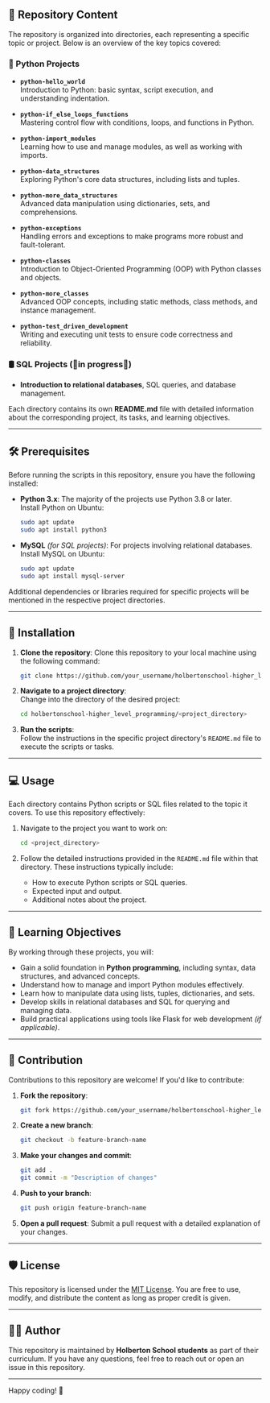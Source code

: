## 📂 Repository Content

The repository is organized into directories, each representing a specific topic or project. Below is an overview of the key topics covered:

### 🐍 Python Projects

- **`python-hello_world`**  
  Introduction to Python: basic syntax, script execution, and understanding indentation.

- **`python-if_else_loops_functions`**  
  Mastering control flow with conditions, loops, and functions in Python.

- **`python-import_modules`**  
  Learning how to use and manage modules, as well as working with imports.

- **`python-data_structures`**  
  Exploring Python's core data structures, including lists and tuples.

- **`python-more_data_structures`**  
  Advanced data manipulation using dictionaries, sets, and comprehensions.

- **`python-exceptions`**  
  Handling errors and exceptions to make programs more robust and fault-tolerant.

- **`python-classes`**  
  Introduction to Object-Oriented Programming (OOP) with Python classes and objects.

- **`python-more_classes`**  
  Advanced OOP concepts, including static methods, class methods, and instance management.

- **`python-test_driven_development`**  
  Writing and executing unit tests to ensure code correctness and reliability.

### 🛢️ SQL Projects (🚧in progress🚧)  
- **Introduction to relational databases**, SQL queries, and database management.

Each directory contains its own **README.md** file with detailed information about the corresponding project, its tasks, and learning objectives.

---

## 🛠️ Prerequisites

Before running the scripts in this repository, ensure you have the following installed:

- **Python 3.x**: The majority of the projects use Python 3.8 or later.  
  Install Python on Ubuntu:
  ```bash
  sudo apt update
  sudo apt install python3
  ```
- **MySQL** *(for SQL projects)*: For projects involving relational databases.  
  Install MySQL on Ubuntu:
  ```bash
  sudo apt update
  sudo apt install mysql-server
  ```

Additional dependencies or libraries required for specific projects will be mentioned in the respective project directories.

---

## 🚀 Installation

1. **Clone the repository**:
   Clone this repository to your local machine using the following command:
   ```bash
   git clone https://github.com/your_username/holbertonschool-higher_level_programming.git
   ```

2. **Navigate to a project directory**:  
   Change into the directory of the desired project:
   ```bash
   cd holbertonschool-higher_level_programming/<project_directory>
   ```

3. **Run the scripts**:  
   Follow the instructions in the specific project directory's `README.md` file to execute the scripts or tasks.

---

## 💻 Usage

Each directory contains Python scripts or SQL files related to the topic it covers. To use this repository effectively:

1. Navigate to the project you want to work on:
   ```bash
   cd <project_directory>
   ```

2. Follow the detailed instructions provided in the `README.md` file within that directory. These instructions typically include:
   - How to execute Python scripts or SQL queries.
   - Expected input and output.
   - Additional notes about the project.

---

## 🎯 Learning Objectives

By working through these projects, you will:

- Gain a solid foundation in **Python programming**, including syntax, data structures, and advanced concepts.
- Understand how to manage and import Python modules effectively.
- Learn how to manipulate data using lists, tuples, dictionaries, and sets.
- Develop skills in relational databases and SQL for querying and managing data.
- Build practical applications using tools like Flask for web development *(if applicable)*.

---

## 🤝 Contribution

Contributions to this repository are welcome! If you'd like to contribute:

1. **Fork the repository**:
   ```bash
   git fork https://github.com/your_username/holbertonschool-higher_level_programming.git
   ```

2. **Create a new branch**:
   ```bash
   git checkout -b feature-branch-name
   ```

3. **Make your changes and commit**:
   ```bash
   git add .
   git commit -m "Description of changes"
   ```

4. **Push to your branch**:
   ```bash
   git push origin feature-branch-name
   ```

5. **Open a pull request**: Submit a pull request with a detailed explanation of your changes.

---

## 🛡️ License

This repository is licensed under the [MIT License](LICENSE). You are free to use, modify, and distribute the content as long as proper credit is given.

---

## 👨‍💻 Author

This repository is maintained by **Holberton School students** as part of their curriculum. If you have any questions, feel free to reach out or open an issue in this repository.

---
Happy coding! 🎉
